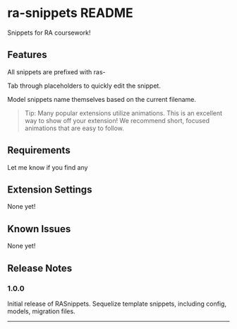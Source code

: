# ra-snippets README

Snippets for RA coursework!

## Features

All snippets are prefixed with ras-

Tab through placeholders to quickly edit the snippet.

Model snippets name themselves based on the current filename.

<!-- Describe specific features of your extension including screenshots of your extension in action. Image paths are relative to this README file.

For example if there is an image subfolder under your extension project workspace: -->

<!-- \!\[feature X\]\(images/feature-x.png\) -->

> Tip: Many popular extensions utilize animations. This is an excellent way to show off your extension! We recommend short, focused animations that are easy to follow.

## Requirements

Let me know if you find any

## Extension Settings

None yet!

<!-- Include if your extension adds any VS Code settings through the `contributes.configuration` extension point.

For example:

This extension contributes the following settings:

* `myExtension.enable`: enable/disable this extension
* `myExtension.thing`: set to `blah` to do something -->

## Known Issues

<!-- Calling out known issues can help limit users opening duplicate issues against your extension. -->

None yet!

## Release Notes

### 1.0.0

Initial release of RASnippets. Sequelize template snippets, including config, models, migration files.

<!-- ### 1.0.1

Fixed issue #.

### 1.1.0

Added features X, Y, and Z. -->

---

<!-- ## Working with Markdown

**Note:** You can author your README using Visual Studio Code.  Here are some useful editor keyboard shortcuts:

* Split the editor (`Cmd+\` on macOS or `Ctrl+\` on Windows and Linux)
* Toggle preview (`Shift+CMD+V` on macOS or `Shift+Ctrl+V` on Windows and Linux)
* Press `Ctrl+Space` (Windows, Linux) or `Cmd+Space` (macOS) to see a list of Markdown snippets

### For more information

* [Visual Studio Code's Markdown Support](http://code.visualstudio.com/docs/languages/markdown)
* [Markdown Syntax Reference](https://help.github.com/articles/markdown-basics/)

**Enjoy!** -->
